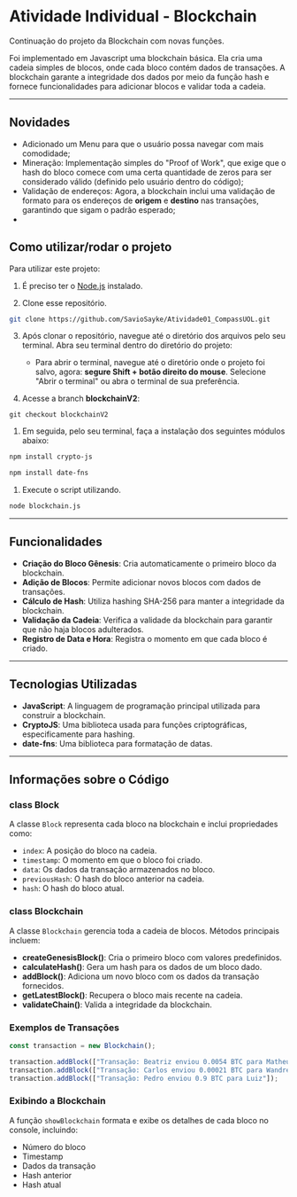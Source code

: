 # Atividade Individual - Blockchain

Continuação do projeto da Blockchain com novas funções.

Foi implementado em Javascript uma blockchain básica. Ela cria uma cadeia simples de blocos, onde cada bloco contém dados de transações. A blockchain garante a integridade dos dados por meio da função hash e fornece funcionalidades para adicionar blocos e validar toda a cadeia.

---

## Novidades

* Adicionado um Menu para que o usuário possa navegar com mais comodidade;
* Mineração: Implementação simples do "Proof of Work", que exige que o hash do bloco comece com uma certa quantidade de zeros para ser considerado válido (definido pelo usuário dentro do código);
* Validação de endereços: Agora, a blockchain inclui uma validação de formato para os endereços de **origem** e **destino** nas transações, garantindo que sigam o padrão esperado;
* 
## Como utilizar/rodar o projeto

Para utilizar este projeto:

1. É preciso ter o [Node.js](https://nodejs.org/pt/download/package-manager) instalado.

2. Clone esse repositório.
```bash
git clone https://github.com/SavioSayke/Atividade01_CompassUOL.git
```

3. Após clonar o repositório, navegue até o diretório dos arquivos pelo seu terminal. Abra seu terminal dentro do diretório do projeto:
    * Para abrir o terminal, navegue até o diretório onde o projeto foi salvo, agora: **segure Shift + botão direito do mouse**. Selecione "Abrir o terminal" ou abra o terminal de sua preferência.

4.  Acesse a branch **blockchainV2**:
```
git checkout blockchainV2
```

1. Em seguida, pelo seu terminal, faça a instalação dos seguintes módulos abaixo:
```bash
npm install crypto-js
```
```bash
npm install date-fns
```

1. Execute o script utilizando.
```bash
node blockchain.js
```

---

## Funcionalidades

- **Criação do Bloco Gênesis**: Cria automaticamente o primeiro bloco da blockchain.
- **Adição de Blocos**: Permite adicionar novos blocos com dados de transações.
- **Cálculo de Hash**: Utiliza hashing SHA-256 para manter a integridade da blockchain.
- **Validação da Cadeia**: Verifica a validade da blockchain para garantir que não haja blocos adulterados.
- **Registro de Data e Hora**: Registra o momento em que cada bloco é criado.

---

## Tecnologias Utilizadas

- **JavaScript**: A linguagem de programação principal utilizada para construir a blockchain.
- **CryptoJS**: Uma biblioteca usada para funções criptográficas, especificamente para hashing.
- **date-fns**: Uma biblioteca para formatação de datas.

---

## Informações sobre o Código

### class Block

A classe `Block` representa cada bloco na blockchain e inclui propriedades como:

- `index`: A posição do bloco na cadeia.
- `timestamp`: O momento em que o bloco foi criado.
- `data`: Os dados da transação armazenados no bloco.
- `previousHash`: O hash do bloco anterior na cadeia.
- `hash`: O hash do bloco atual.

### class Blockchain

A classe `Blockchain` gerencia toda a cadeia de blocos. Métodos principais incluem:

- **createGenesisBlock()**: Cria o primeiro bloco com valores predefinidos.
- **calculateHash()**: Gera um hash para os dados de um bloco dado.
- **addBlock()**: Adiciona um novo bloco com os dados da transação fornecidos.
- **getLatestBlock()**: Recupera o bloco mais recente na cadeia.
- **validateChain()**: Valida a integridade da blockchain.

### Exemplos de Transações

```javascript
const transaction = new Blockchain();

transaction.addBlock(["Transação: Beatriz enviou 0.0054 BTC para Matheus"]);
transaction.addBlock(["Transação: Carlos enviou 0.00021 BTC para Wandreus"]);
transaction.addBlock(["Transação: Pedro enviou 0.9 BTC para Luiz"]);
```

### Exibindo a Blockchain

A função `showBlockchain` formata e exibe os detalhes de cada bloco no console, incluindo:

- Número do bloco
- Timestamp
- Dados da transação
- Hash anterior
- Hash atual